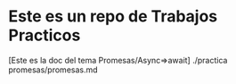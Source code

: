 # Este es un repo de Trabajos Practicos


[Este es la doc del tema Promesas/Async=>await] ./practica promesas/promesas.md
